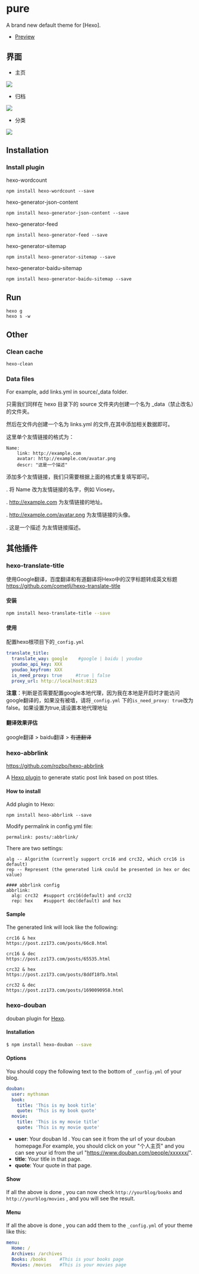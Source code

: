 # pure

A brand new default theme for [Hexo].

- [Preview](http://blog.cofess.com/)

## 界面

- 主页

![](https://raw.githubusercontent.com/cofess/hexo-theme-pure/dev-gulp/screenshot/home.png)

- 归档

![](https://raw.githubusercontent.com/cofess/hexo-theme-pure/dev-gulp/screenshot/archives.png)

- 分类

![](https://raw.githubusercontent.com/cofess/hexo-theme-pure/dev-gulp/screenshot/categories.png)

## Installation

### Install plugin
hexo-wordcount
```
npm install hexo-wordcount --save
```
hexo-generator-json-content
```
npm install hexo-generator-json-content --save
```
hexo-generator-feed
```
npm install hexo-generator-feed --save
```
hexo-generator-sitemap
```
npm install hexo-generator-sitemap --save
```
hexo-generator-baidu-sitemap
```
npm install hexo-generator-baidu-sitemap --save
```

## Run
```
hexo g
hexo s -w
```

## Other
### Clean cache
```
hexo-clean
```
### Data files
For example, add links.yml in source/_data folder.

只需我们同样在 hexo 目录下的 source 文件夹内创建一个名为 _data（禁止改名）的文件夹。

然后在文件内创建一个名为 links.yml 的文件,在其中添加相关数据即可。

这里单个友情链接的格式为：
```
Name:
    link: http://example.com
    avatar: http://example.com/avatar.png
    descr: "这是一个描述"
```
添加多个友情链接，我们只需要根据上面的格式重复填写即可。

. 将 Name 改为友情链接的名字，例如 Viosey。

. http://example.com 为友情链接的地址。

. http://example.com/avatar.png 为友情链接的头像。

. 这是一个描述 为友情链接描述。

## 其他插件
### hexo-translate-title
使用Google翻译，百度翻译和有道翻译将Hexo中的汉字标题转成英文标题
https://github.com/cometlj/hexo-translate-title

#### 安装
```bash
npm install hexo-translate-title --save
```
#### 使用
配置hexo根项目下的`_config.yml`

```yml
translate_title:
  translate_way: google    #google | baidu | youdao
  youdao_api_key: XXX
  youdao_keyfrom: XXX
  is_need_proxy: true     #true | false
  proxy_url: http://localhost:8123
```
**注意**：判断是否需要配置google本地代理，因为我在本地是开启时才能访问google翻译的，如果没有被墙，请将`_config.yml` 下的`is_need_proxy: true`改为false。如果设置为true,请设置本地代理地址

#### 翻译效果评估
google翻译 > baidu翻译 > ~~有道翻译~~


### hexo-abbrlink
https://github.com/rozbo/hexo-abbrlink

A [Hexo plugin](https://hexo.io/plugins/) to generate static post link based on post titles.

#### How to install

Add plugin to Hexo:

```
npm install hexo-abbrlink --save
```

Modify permalink in config.yml file:

```
permalink: posts/:abbrlink/
```

There are two settings:

```
alg -- Algorithm (currently support crc16 and crc32, which crc16 is default)
rep -- Represent (the generated link could be presented in hex or dec value)
```

```
#### abbrlink config
abbrlink:
  alg: crc32  #support crc16(default) and crc32
  rep: hex    #support dec(default) and hex
```

#### Sample

The generated link will look like the following:

```
crc16 & hex
https://post.zz173.com/posts/66c8.html

crc16 & dec
https://post.zz173.com/posts/65535.html
```

```
crc32 & hex
https://post.zz173.com/posts/8ddf18fb.html

crc32 & dec
https://post.zz173.com/posts/1690090958.html
```

### hexo-douban

douban plugin for [Hexo](https://hexo.io).

#### Installation

``` bash
$ npm install hexo-douban --save
```

#### Options

You should copy the following text to the bottom of  `_config.yml` of your blog.

``` yaml
douban:
  user: mythsman
  book:
    title: 'This is my book title'
    quote: 'This is my book quote'
  movie:
    title: 'This is my movie title'
    quote: 'This is my movie quote'
```

- **user**: Your douban Id . You can see it from the url of your douban homepage.For example, you should click on your "个人主页" and you can see your id from the url "https://www.douban.com/people/xxxxxx/".
- **title**: Your title in that page.
- **quote**: Your quote in that page.

#### Show
If all the above is done , you can now check `http://yourblog/books` and `http://yourblog/movies` , and you will see the result.

#### Menu
If all the above is done , you can add them to the `_config.yml` of your theme like this:
```yaml
menu:
  Home: /
  Archives: /archives
  Books: /books     #This is your books page
  Movies: /movies   #This is your movies page
```

